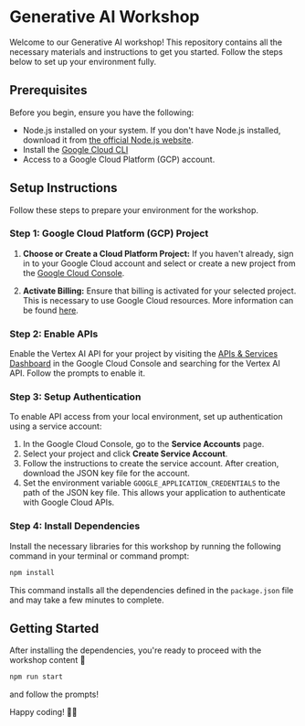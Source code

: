# Generative AI Workshop

Welcome to our Generative AI workshop! This repository contains all the necessary materials and instructions to get you started. Follow the steps below to set up your environment fully.

## Prerequisites

Before you begin, ensure you have the following:

- Node.js installed on your system. If you don't have Node.js installed, download it from [the official Node.js website](https://nodejs.org/).
- Install the [Google Cloud CLI](https://cloud.google.com/sdk/docs/install)
- Access to a Google Cloud Platform (GCP) account.

## Setup Instructions

Follow these steps to prepare your environment for the workshop.

### Step 1: Google Cloud Platform (GCP) Project

1. **Choose or Create a Cloud Platform Project:** If you haven't already, sign in to your Google Cloud account and select or create a new project from the [Google Cloud Console](https://console.cloud.google.com/).

2. **Activate Billing:** Ensure that billing is activated for your selected project. This is necessary to use Google Cloud resources. More information can be found [here](https://cloud.google.com/billing/docs/how-to/modify-project).

### Step 2: Enable APIs

Enable the Vertex AI API for your project by visiting the [APIs & Services Dashboard](https://console.cloud.google.com/flows/enableapi?apiid=aiplatform.googleapis.com) in the Google Cloud Console and searching for the Vertex AI API. Follow the prompts to enable it.


### Step 3: Setup Authentication

To enable API access from your local environment, set up authentication using a service account:

1. In the Google Cloud Console, go to the **Service Accounts** page.
2. Select your project and click **Create Service Account**.
3. Follow the instructions to create the service account. After creation, download the JSON key file for the account.
4. Set the environment variable `GOOGLE_APPLICATION_CREDENTIALS` to the path of the JSON key file. This allows your application to authenticate with Google Cloud APIs.

### Step 4: Install Dependencies

Install the necessary libraries for this workshop by running the following command in your terminal or command prompt:

```bash
npm install
```
This command installs all the dependencies defined in the `package.json` file and may take a few minutes to complete.

## Getting Started

After installing the dependencies, you're ready to proceed with the workshop content 🎉

```bash
npm run start
```
and follow the prompts!

Happy coding! 🚀💜
